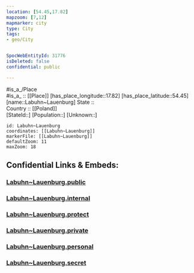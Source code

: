 ```yaml
---
location: [54.45,17.82] 
mapzoom: [7,12] 
mapmarker: city 
type: City
tags:
- geo/City


SpocWebEntityId: 31776
isDeleted: false
confidential: public

---
```

#is_a_/Place  
#is_a_ :: [[Place]] 
[has_place_longitude::17.82] 
[has_place_latitude::54.45] 
[name::Labuhn~Lauenburg] 
State ::  
Country :: [[Poland]]  
[StateId::] 
[Population::] 
[Unknown::] 


```leaflet
id: Labuhn~Lauenburg
coordinates: [[Labuhn~Lauenburg]] 
markerFile: [[Labuhn~Lauenburg]] 
defaultZoom: 11 
maxZoom: 18
```


## Confidential Links & Embeds: 

### [Labuhn~Lauenburg.public](/_public/\Earth\Continent\Europe\Europe~East\Poland\Provinces~Poland\Pomeranian\CityLabuhn~Lauenburg.public.md) 

### [Labuhn~Lauenburg.internal](/_internal/\Earth\Continent\Europe\Europe~East\Poland\Provinces~Poland\Pomeranian\CityLabuhn~Lauenburg.internal.md) 

### [Labuhn~Lauenburg.protect](/_protect/\Earth\Continent\Europe\Europe~East\Poland\Provinces~Poland\Pomeranian\CityLabuhn~Lauenburg.protect.md) 

### [Labuhn~Lauenburg.private](/_private/\Earth\Continent\Europe\Europe~East\Poland\Provinces~Poland\Pomeranian\CityLabuhn~Lauenburg.private.md) 

### [Labuhn~Lauenburg.personal](/_personal/\Earth\Continent\Europe\Europe~East\Poland\Provinces~Poland\Pomeranian\CityLabuhn~Lauenburg.personal.md) 

### [Labuhn~Lauenburg.secret](/_secret/\Earth\Continent\Europe\Europe~East\Poland\Provinces~Poland\Pomeranian\CityLabuhn~Lauenburg.secret.md)

